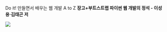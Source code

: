Do it!
만들면서 배우는 웹 개발 A to Z
**장고+부트스트랩 파이썬 웹 개발의 정석 - 이성용·김태곤 저**

![](https://image.aladin.co.kr/product/25949/15/cover500/k572737808_1.jpg)
